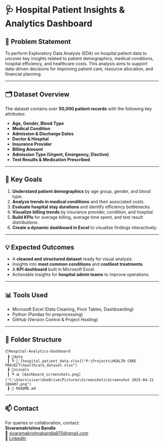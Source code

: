 
# 🩺 Hospital Patient Insights & Analytics Dashboard

## 📌 Problem Statement

To perform Exploratory Data Analysis (EDA) on hospital patient data to uncover key insights related to patient demographics, medical conditions, hospital efficiency, and healthcare costs. This analysis aims to support data-driven decisions for improving patient care, resource allocation, and financial planning.

---

## 🗂️ Dataset Overview

The dataset contains over **50,000 patient records** with the following key attributes:
- **Age, Gender, Blood Type**
- **Medical Condition**
- **Admission & Discharge Dates**
- **Doctor & Hospital**
- **Insurance Provider**
- **Billing Amount**
- **Admission Type (Urgent, Emergency, Elective)**
- **Test Results & Medication Prescribed**

---

## 🧩 Key Goals

1. **Understand patient demographics** by age group, gender, and blood type.
2. **Analyze trends in medical conditions** and their associated costs.
3. **Evaluate hospital stay durations** and identify efficiency bottlenecks.
4. **Visualize billing trends** by insurance provider, condition, and hospital.
5. **Build KPIs** for average billing, average time spent, and test result distributions.
6. **Create a dynamic dashboard in Excel** to visualize findings interactively.

---

## 💡 Expected Outcomes

- A **cleaned and structured dataset** ready for visual analysis.
- Insights into **most common conditions** and **costliest treatments**.
- A **KPI dashboard** built in Microsoft Excel.
- Actionable insights for **hospital admin teams** to improve operations.

---

## 📊 Tools Used

- Microsoft Excel (Data Cleaning, Pivot Tables, Dashboarding)
- Python (Pandas for preprocessing)
- GitHub (Version Control & Project Hosting)

---

## 📁 Folder Structure

```
📦Hospital-Analytics-Dashboard
 ┣ 📂data
 ┃ ┗ 📄 [hospital_patient_data.xlsx]("P:\Projects\HEALTH CARE PROJECT\healthcare_dataset.xlsx")
 ┣ 📂visuals
 ┃ ┗ 📊 [dashboard_screenshots.png]("C:\Users\sivar\OneDrive\Pictures\Screenshots\Screenshot 2025-04-22 180407.png")
 ┣ 📄 README.md
```

---


  

## 📫 Contact

For queries or collaboration, contact:  
**Sivaramakrishna Bandla**  
📧 sivaramakrishnabandla970@gmail.com  
🔗 [LinkedIn](https://www.linkedin.com/in/sivaramakrishnabandla)

